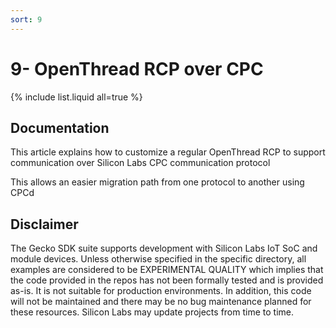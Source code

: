 ```yaml
---
sort: 9
---
```

# 9- OpenThread RCP over CPC

{% include list.liquid all=true %}

## Documentation

This article explains how to customize a regular OpenThread RCP to support communication over Silicon Labs CPC communication protocol

This allows an easier migration path from one protocol to another using CPCd

## Disclaimer

The Gecko SDK suite supports development with Silicon Labs IoT SoC and module devices. Unless otherwise specified in the specific directory, all examples are considered to be EXPERIMENTAL QUALITY which implies that the code provided in the repos has not been formally tested and is provided as-is. It is not suitable for production environments. In addition, this code will not be maintained and there may be no bug maintenance planned for these resources. Silicon Labs may update projects from time to time.
